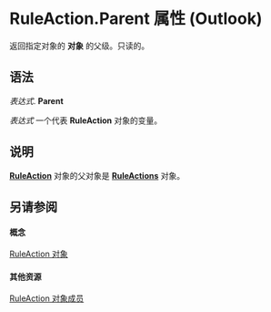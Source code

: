 
# RuleAction.Parent 属性 (Outlook)

返回指定对象的 **对象** 的父级。只读的。


## 语法

 _表达式_. **Parent**

 _表达式_ 一个代表 **RuleAction** 对象的变量。


## 说明

 **[RuleAction](6451788f-e5ed-239c-a34d-b564b52d8955.md)** 对象的父对象是 **[RuleActions](82ba76cd-86a4-3372-cb51-2df1d58c8b71.md)** 对象。


## 另请参阅


#### 概念


[RuleAction 对象](6451788f-e5ed-239c-a34d-b564b52d8955.md)
#### 其他资源


[RuleAction 对象成员](149a3484-1120-bfea-fbbe-884996c0799b.md)